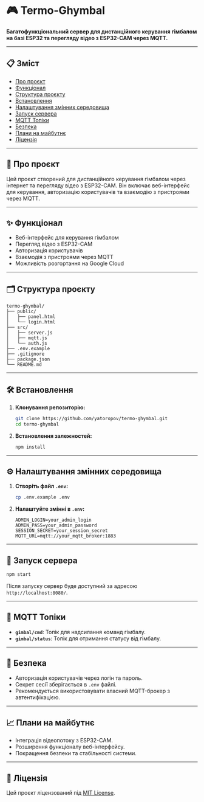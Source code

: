 # 🎮 Termo-Ghymbal

**Багатофункціональний сервер для дистанційного керування гімбалом на базі ESP32 та перегляду відео з ESP32-CAM через MQTT.**

---

## 📋 Зміст

- [Про проєкт](#про-проєкт)
- [Функціонал](#функціонал)
- [Структура проєкту](#структура-проєкту)
- [Встановлення](#встановлення)
- [Налаштування змінних середовища](#налаштування-змінних-середовища)
- [Запуск сервера](#запуск-сервера)
- [MQTT Топіки](#mqtt-топіки)
- [Безпека](#безпека)
- [Плани на майбутнє](#плани-на-майбутнє)
- [Ліцензія](#ліцензія)

---

## 📌 Про проєкт

Цей проєкт створений для дистанційного керування гімбалом через інтернет та перегляду відео з ESP32-CAM. Він включає веб-інтерфейс для керування, авторизацію користувачів та взаємодію з пристроями через MQTT.

---

## ✨ Функціонал

- Веб-інтерфейс для керування гімбалом
- Перегляд відео з ESP32-CAM
- Авторизація користувачів
- Взаємодія з пристроями через MQTT
- Можливість розгортання на Google Cloud

---

## 🗂️ Структура проєкту

```
termo-ghymbal/
├── public/
│   ├── panel.html
│   └── login.html
├── src/
│   ├── server.js
│   ├── mqtt.js
│   └── auth.js
├── .env.example
├── .gitignore
├── package.json
└── README.md
```

---

## 🛠️ Встановлення

1. **Клонування репозиторію:**

   ```bash
   git clone https://github.com/yatoropov/termo-ghymbal.git
   cd termo-ghymbal
   ```

2. **Встановлення залежностей:**

   ```bash
   npm install
   ```

---

## ⚙️ Налаштування змінних середовища

1. **Створіть файл `.env`:**

   ```bash
   cp .env.example .env
   ```

2. **Налаштуйте змінні в `.env`:**

   ```
   ADMIN_LOGIN=your_admin_login
   ADMIN_PASS=your_admin_password
   SESSION_SECRET=your_session_secret
   MQTT_URL=mqtt://your_mqtt_broker:1883
   ```

---

## 🚀 Запуск сервера

```bash
npm start
```

Після запуску сервер буде доступний за адресою `http://localhost:8080/`.

---

## 📡 MQTT Топіки

- **`gimbal/cmd`**: Топік для надсилання команд гімбалу.
- **`gimbal/status`**: Топік для отримання статусу від гімбалу.

---

## 🔐 Безпека

- Авторизація користувачів через логін та пароль.
- Секрет сесії зберігається в `.env` файлі.
- Рекомендується використовувати власний MQTT-брокер з автентифікацією.

---

## 📈 Плани на майбутнє

- Інтеграція відеопотоку з ESP32-CAM.
- Розширення функціоналу веб-інтерфейсу.
- Покращення безпеки та стабільності системи.

---

## 📄 Ліцензія

Цей проєкт ліцензований під [MIT License](LICENSE).
